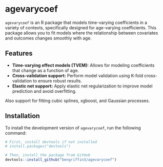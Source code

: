 # agevarycoef


`agevarycoef` is an R package that models time-varying coefficients in a variety of contexts, specifically designed for age-varying coefficients. This package allows you to fit models where the relationship between covariates and outcomes changes smoothly with age.

## Features

- **Time-varying effect models (TVEM):** Allows for modeling coefficients that change as a function of age.
- **Cross-validation support:** Perform model validation using K-fold cross-validation to ensure robust results.
- **Elastic net support:** Apply elastic net regularization to improve model prediction and avoid overfitting.

Also support for fitting cubic splines, xgboost, and Gaussian processes.


## Installation

To install the development version of `agevarycoef`, run the following command:

```r
# First, install devtools if not installed
# install.packages("devtools")

# Then, install the package from GitHub
devtools::install_github("bengriffin3/agevarycoef")
